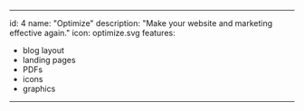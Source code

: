 ---

id: 4
name: "Optimize"
description: "Make your website and marketing effective again."
icon: optimize.svg
features:
- blog layout
- landing pages
- PDFs
- icons
- graphics

---